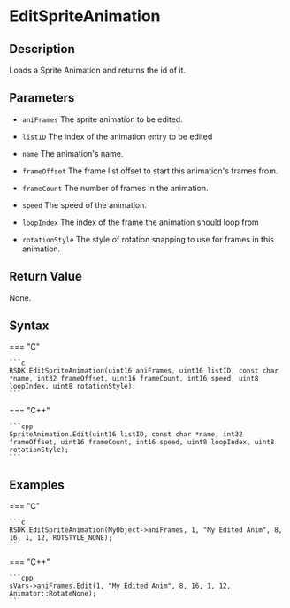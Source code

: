 # EditSpriteAnimation

## Description
Loads a Sprite Animation and returns the id of it.

## Parameters

- `aniFrames`
The sprite animation to be edited.

- `listID`
The index of the animation entry to be edited

- `name`
The animation's name.

- `frameOffset`
The frame list offset to start this animation's frames from.

- `frameCount`
The number of frames in the animation.

- `speed`
The speed of the animation.

- `loopIndex`
The index of the frame the animation should loop from

- `rotationStyle`
The style of rotation snapping to use for frames in this animation. 

## Return Value
None.

## Syntax
=== "C"

	```c
	RSDK.EditSpriteAnimation(uint16 aniFrames, uint16 listID, const char *name, int32 frameOffset, uint16 frameCount, int16 speed, uint8 loopIndex, uint8 rotationStyle);
	```

=== "C++"

	```cpp
	SpriteAnimation.Edit(uint16 listID, const char *name, int32 frameOffset, uint16 frameCount, int16 speed, uint8 loopIndex, uint8 rotationStyle);
	```

## Examples
=== "C"

	```c
	RSDK.EditSpriteAnimation(MyObject->aniFrames, 1, "My Edited Anim", 8, 16, 1, 12, ROTSTYLE_NONE);
	```

=== "C++"

	```cpp
	sVars->aniFrames.Edit(1, "My Edited Anim", 8, 16, 1, 12, Animator::RotateNone);
	```